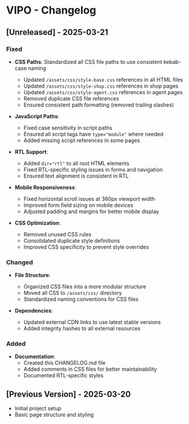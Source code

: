 # VIPO - Changelog

## [Unreleased] - 2025-03-21

### Fixed
- **CSS Paths**: Standardized all CSS file paths to use consistent kebab-case naming
  - Updated `/assets/css/style-base.css` references in all HTML files
  - Updated `/assets/css/style-shop.css` references in shop pages
  - Updated `/assets/css/style-agent.css` references in agent pages
  - Removed duplicate CSS file references
  - Ensured consistent path formatting (removed trailing slashes)

- **JavaScript Paths**:
  - Fixed case sensitivity in script paths
  - Ensured all script tags have `type="module"` where needed
  - Added missing script references in some pages

- **RTL Support**:
  - Added `dir="rtl"` to all root HTML elements
  - Fixed RTL-specific styling issues in forms and navigation
  - Ensured text alignment is consistent in RTL

- **Mobile Responsiveness**:
  - Fixed horizontal scroll issues at 360px viewport width
  - Improved form field sizing on mobile devices
  - Adjusted padding and margins for better mobile display

- **CSS Optimization**:
  - Removed unused CSS rules
  - Consolidated duplicate style definitions
  - Improved CSS specificity to prevent style overrides

### Changed
- **File Structure**:
  - Organized CSS files into a more modular structure
  - Moved all CSS to `/assets/css/` directory
  - Standardized naming conventions for CSS files

- **Dependencies**:
  - Updated external CDN links to use latest stable versions
  - Added integrity hashes to all external resources

### Added
- **Documentation**:
  - Created this CHANGELOG.md file
  - Added comments in CSS files for better maintainability
  - Documented RTL-specific styles

## [Previous Version] - 2025-03-20
- Initial project setup
- Basic page structure and styling
